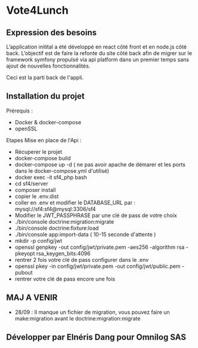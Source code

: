 # Vote4Lunch

## Expression des besoins 

L’application initital a été développé en react côté front et en node.js côté back. 
L’objectif est de faire la refonte du site côté back afin de migrer sur le framework symfony propulsé via api platform dans un premier temps sans ajout de nouvelles fonctionnalités. 

Ceci est la parti back de l'appli.

## Installation du projet

Prérequis :
  - Docker & docker-compose
  - openSSL
  
Etapes Mise en place de l'Api :
  - Récuperer le projet
  - docker-compose build
  - docker-compose up -d ( ne pas avoir apache de démarer et les ports dans le docker-compose.yml d'utilisé)
  - docker exec -it sf4_php bash
  - cd sf4/server
  - composer install
  - copier le .env.dist
  - coller en .env et modifier le DATABASE_URL par : mysql://sf4:sf4@mysql:3306/sf4
  - Modifier le JWT_PASSPHRASE par une clé de pass de votre choix
  - ./bin/console doctrine:migration:migrate
  - ./bin/console doctrine:fixture:load
  - ./bin/console app:import-data ( 10-15 seconde d'attente )
  - mkdir -p config/jwt
  - openssl genpkey -out config/jwt/private.pem -aes256 -algorithm rsa -pkeyopt rsa_keygen_bits:4096
  - rentrer 2 fois votre clé de pass configurer dans le .env
  - openssl pkey -in config/jwt/private.pem -out config/jwt/public.pem -pubout
  - rentrer votre clé de pass encore une fois

## MAJ A VENIR 

- 28/09 : Il manque un fichier de migration, vous pouvez faire un make:migration avant le doctrine:migration:migrate

## Développer par Elnéris Dang pour Omnilog SAS

